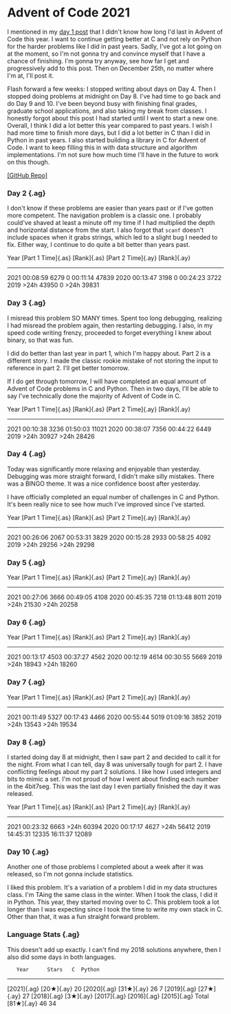 # Advent of Code 2021

I mentioned in my
[day 1 post](../20211201/aocd1.html)
that I didn't know how long I'd last in Advent of Code this year. I want to
continue getting better at C and not rely on Python for the harder problems like
I did in past years. Sadly, I've got a lot going on at the moment, so I'm not
gonna try and convince myself that I have a chance of finishing. I'm gonna try
anyway, see how far I get and progressively add to this post. Then on December
25th, no matter where I'm at, I'll post it.

Flash forward a few weeks: I stopped writing about days on Day 4. Then I stopped
doing problems at midnight on Day 8. I've had time to go back and do Day 9 and
10. I've been beyond busy with finishing final grades, graduate school
applications, and also taking my break from classes. I honestly forgot about
this post I had started until I went to start a new one. Overall, I think I did
a lot better this year compared to past years. I wish I had more time to finish
more days, but I did a lot better in C than I did in Python in past years. I
also started building a library in C for Advent of Code. I want to keep filling
this in with data structure and algorithm implementations. I'm not sure how much
time I'll have in the future to work on this though.

[[GitHub Repo]](https://github.com/charlieroses/AdventOfCode/)

### Day 2 {.ag}

I don't know if these problems are easier than years past or if I've gotten more
competent. The navigation problem is a classic one. I probably could've shaved
at least a minute off my time if I had multiplied the depth and horizontal
distance from the start. I also forgot that `scanf` doesn't include spaces when
it grabs strings, which led to a slight bug I needed to fix. Either way, I
continue to do quite a bit better than years past.

Year  [Part 1 Time]{.as}   [Rank]{.as}    [Part 2 Time]{.ay}   [Rank]{.ay}
---- -------------------  ------------   -------------------  ------------
2021            00:08:59         6279             0              00:11:14        47839
2020            00:13:47         3198             0              00:24:23         3722
2019                >24h        43950             0                  >24h        39831



### Day 3 {.ag}

I misread this problem SO MANY times. Spent too long debugging, realizing I had
misread the problem again, then restarting debugging. I also, in my speed code
writing frenzy, proceeded to forget everything I knew about binary, so that was
fun.

I did do better than last year in part 1, which I'm happy about. Part 2 is a
different story. I made the classic rookie mistake of not storing the input to
reference in part 2. I'll get better tomorrow.

If I do get through tomorrow, I will have completed an equal amount of
Advent of Code problems in C and Python. Then in two days, I'll be able to say
I've technically done the majority of Advent of Code in C.

Year  [Part 1 Time]{.as}   [Rank]{.as}   [Part 2 Time]{.ay}   [Rank]{.ay}
---- -------------------  ------------  -------------------  ------------
2021            00:10:38         3236              01:50:03        11021
2020            00:38:07         7356              00:44:22         6449
2019                >24h        30927                  >24h        28426


### Day 4 {.ag}

Today was significantly more relaxing and enjoyable than yesterday. Debugging
was more straight forward, I didn't make silly mistakes. There was a BINGO
theme. It was a nice confidence boost after yesterday.

I have officially completed an equal number of challenges in C and Python. It's
been really nice to see how much I've improved since I've started.

Year  [Part 1 Time]{.as}   [Rank]{.as}   [Part 2 Time]{.ay}   [Rank]{.ay}
---- -------------------  ------------  -------------------  ------------
2021            00:26:06         2067              00:53:31         3829
2020            00:15:28         2933              00:58:25         4092
2019                >24h        29256                  >24h        29298

### Day 5 {.ag}

Year  [Part 1 Time]{.as}   [Rank]{.as}   [Part 2 Time]{.ay}   [Rank]{.ay}
---- -------------------  ------------  -------------------  ------------
2021            00:27:06          3666             00:49:05          4108
2020            00:45:35          7218             01:13:48          8011
2019                >24h         21530                 >24h         20258

### Day 6 {.ag}

Year  [Part 1 Time]{.as}   [Rank]{.as}   [Part 2 Time]{.ay}   [Rank]{.ay}
---- -------------------  ------------  -------------------  ------------
2021            00:13:17          4503             00:37:27          4562
2020            00:12:19          4614             00:30:55          5669
2019                >24h         18943                 >24h         18260

### Day 7 {.ag}

Year  [Part 1 Time]{.as}   [Rank]{.as}   [Part 2 Time]{.ay}   [Rank]{.ay}
---- -------------------  ------------  -------------------  ------------
2021            00:11:49          5327             00:17:43          4466
2020            00:55:44          5019             01:09:16          3852
2019                >24h         13543                 >24h         19534

### Day 8 {.ag}

I started doing day 8 at midnight, then I saw part 2 and decided to call it for
the night.
From what I can tell, day 8 was universally tough for part 2.
I have conflicting feelings about my part 2 solutions.
I like how I used integers and bits to mimic a set.
I'm not proud of how I went about finding each number in the 4bit7seg.
This was the last day I even partially finished the day it was released.

Year  [Part 1 Time]{.as}   [Rank]{.as}   [Part 2 Time]{.ay}   [Rank]{.ay}
---- -------------------  ------------  -------------------  ------------
2021            00:23:32          6663                 >24h         60394
2020            00:17:17          4627                 >24h         56412
2019            14:45:31         12335             16:11:37         12089

### Day 10 {.ag}

Another one of those problems I completed about a week after it was released, so
I'm not gonna include statistics.

I liked this problem.
It's a variation of a problem I did in my data structures class.
I'm TAing the same class in the winter.
When I took the class, I did it in Python.
This year, they started moving over to C.
This problem took a lot longer than I was expecting since I took the time to
write my own stack in C.
Other than that, it was a fun straight forward problem.


### Language Stats {.ag}

This doesn't add up exactly. I can't find my 2018 solutions anywhere, then I
also did some days in both languages.

       Year      Stars   C  Python
----------- ---------- --- -------
[2021]{.ag} [20★]{.ay}  20
[2020]{.ag} [31★]{.ay}  26       7
[2019]{.ag} [27★]{.ay}          27
[2018]{.ag}  [3★]{.ay}
[2017]{.ag}
[2016]{.ag}
[2015]{.ag}
      Total [81★]{.ay}  46      34


